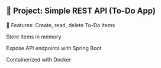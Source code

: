## 🔧 Project: Simple REST API (To-Do App)

🧱 Features:
Create, read, delete To-Do items

Store items in memory

Expose API endpoints with Spring Boot

Containerized with Docker

